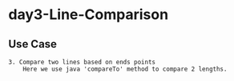 # day3-Line-Comparison
## Use Case
    3. Compare two lines based on ends points
        Here we use java 'compareTo' method to compare 2 lengths.